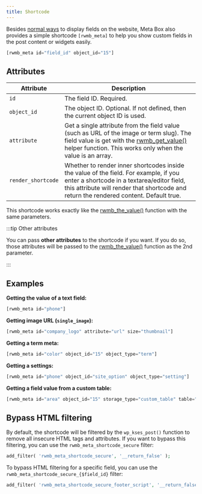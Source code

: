 ```yaml
---
title: Shortcode
---
```


Besides [normal ways](/custom-fields/#displaying-fields) to display fields on the website, Meta Box also provides a simple shortcode `[rwmb_meta]` to help you show custom fields in the post content or widgets easily.

```php
[rwmb_meta id="field_id" object_id="15"]
```

## Attributes

Attribute|Description
---|---
`id`|The field ID. Required.
`object_id`|The object ID. Optional. If not defined, then the current object ID is used.
`attribute`|Get a single attribute from the field value (such as URL of the image or term slug). The field value is get with the [rwmb_get_value()](/functions/rwmb-get-value/) helper function. This works only when the value is an array.
`render_shortcode`|Whether to render inner shortcodes inside the value of the field. For example, if you enter a shortcode in a textarea/editor field, this attribute will render that shortcode and return the rendered content. Default true.

This shortcode works exactly like the [rwmb_the_value()](/functions/rwmb-the-value/) function with the same parameters.

:::tip Other attributes

You can pass **other attributes** to the shortcode if you want. If you do so, those attributes will be passed to the [rwmb_the_value()](/functions/rwmb-the-value/) function as the 2nd parameter.

:::

## Examples

**Getting the value of a text field:**

```php
[rwmb_meta id="phone"]
```

**Getting image URL (`single_image`):**

```php
[rwmb_meta id="company_logo" attribute="url" size="thumbnail"]
```

**Getting a term meta:**

```php
[rwmb_meta id="color" object_id="15" object_type="term"]
```

**Getting a settings:**

```php
[rwmb_meta id="phone" object_id="site_option" object_type="setting"]
```

**Getting a field value from a custom table:**

```php
[rwmb_meta id="area" object_id="15" storage_type="custom_table" table="properties"]
```

## Bypass HTML filtering
By default, the shortcode will be filtered by the `wp_kses_post()` function to remove all insecure HTML tags and attributes. If you want to bypass this filtering, you can use the `rwmb_meta_shortcode_secure` filter:

```php
add_filter( 'rwmb_meta_shortcode_secure', '__return_false' );
```

To bypass HTML filtering for a specific field, you can use the `rwmb_meta_shortcode_secure_{$field_id}` filter:

```php
add_filter( 'rwmb_meta_shortcode_secure_footer_script', '__return_false' );
```